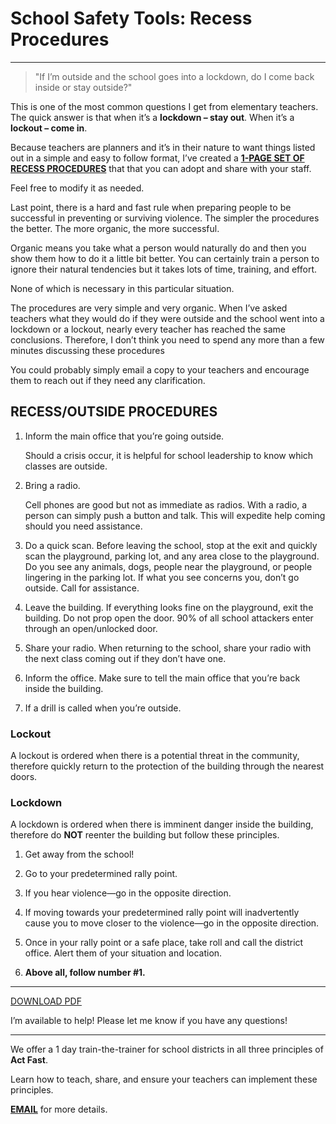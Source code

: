 # School Safety Tools: Recess Procedures

---

> "If I’m outside and the school goes into a lockdown, do I come back inside or stay outside?"

This is one of the most common questions I get from elementary teachers. The quick answer is that when it’s a **lockdown – stay out**. When it’s a **lockout – come in**.

Because teachers are planners and it’s in their nature to want things listed out in a simple and easy to follow format, I’ve created a **[1-PAGE SET OF RECESS PROCEDURES](https://donshomette.com/Recess_Procedures_Don-Shomette-Safe-and-Loved.pdf)** that that you can adopt and share with your staff.

Feel free to modify it as needed.

Last point, there is a hard and fast rule when preparing people to be successful in preventing or surviving violence. The simpler the procedures the better. The more organic, the more successful.

Organic means you take what a person would naturally do and then you show them how to do it a little bit better. You can certainly train a person to ignore their natural tendencies but it takes lots of time, training, and effort.

None of which is necessary in this particular situation.

The procedures are very simple and very organic. When I’ve asked teachers what they would do if they were outside and the school went into a lockdown or a lockout, nearly every teacher has reached the same conclusions. Therefore, I don’t think you need to spend any more than a few minutes discussing these procedures

You could probably simply email a copy to your teachers and encourage them to reach out if they need any clarification.

## RECESS/OUTSIDE PROCEDURES

1. Inform the main office that you’re going outside.

   Should a crisis occur, it is helpful for school leadership to know which classes are outside.

2. Bring a radio.

   Cell phones are good but not as immediate as radios. With a radio, a person can simply push a button and talk. This will expedite help coming should you need assistance.

3. Do a quick scan.
   Before leaving the school, stop at the exit and quickly scan the playground, parking lot, and any area close to the playground. Do you see any animals, dogs, people near the playground, or people lingering in the parking lot. If what you see concerns you, don’t go outside. Call for assistance.

4. Leave the building.
   If everything looks fine on the playground, exit the building. Do not prop open the door. 90% of all school attackers enter through an open/unlocked door.

5. Share your radio.
   When returning to the school, share your radio with the next class coming out if they don’t have one.

6. Inform the office.
   Make sure to tell the main office that you’re back inside the building.

7. If a drill is called when you’re outside.

### Lockout

A lockout is ordered when there is a potential threat in the community, therefore quickly return to the protection of the building through the nearest doors.

### Lockdown

A lockdown is ordered when there is imminent danger inside the building, therefore do **NOT** reenter the building but follow these principles.

1. Get away from the school!

2. Go to your predetermined rally point.

3. If you hear violence—go in the opposite direction.

4. If moving towards your predetermined rally point will inadvertently cause you to move closer to the violence—go in the opposite direction.

5. Once in your rally point or a safe place, take roll and call the district office. Alert them of your situation and location.

6. **Above all, follow number #1.**

---

[DOWNLOAD PDF](https://donshomette.com/Recess_Procedures_Don-Shomette-Safe-and-Loved.pdf)

I’m available to help! Please let me know if you have any questions!

---

We offer a 1 day train-the-trainer for school districts in all three principles of **Act Fast**.

Learn how to teach, share, and ensure your teachers can implement these principles.

**[EMAIL](mailto:don@donshomette.com)** for more details.
